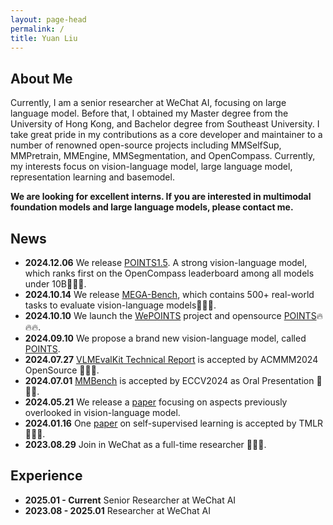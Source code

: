 ```yaml
---
layout: page-head
permalink: /
title: Yuan Liu
---
```


## About Me

Currently, I am a senior researcher at WeChat AI, focusing on large language model. Before that, I obtained my Master degree from the University of Hong Kong, and Bachelor degree from Southeast University. I take great pride in my contributions as a core developer and maintainer to a number of renowned open-source projects including MMSelfSup, MMPretrain, MMEngine, MMSegmentation, and OpenCompass. Currently, my interests focus on vision-language model, large language model, representation learning and basemodel. 

**We are looking for excellent interns. If you are interested in multimodal foundation models and large language models, please contact me.**


## News

* **2024.12.06** We release [POINTS1.5](https://arxiv.org/abs/2412.08443). A strong vision-language model, which ranks first on the OpenCompass leaderboard among all models under 10B🎉🎉🎉.
* **2024.10.14** We release [MEGA-Bench](https://arxiv.org/abs/2410.10563), which contains 500+ real-world tasks to evaluate vision-language models🎉🎉🎉.
* **2024.10.10** We launch the [WePOINTS](https://github.com/WePOINTS/WePOINTS) project and opensource [POINTS](https://huggingface.co/WePOINTS/POINTS-Qwen-2-5-7B-Chat)🔥🔥🔥.
* **2024.09.10** We propose a brand new vision-language model, called [POINTS](https://arxiv.org/abs/2409.04828).
* **2024.07.27** [VLMEvalKit Technical Report](https://www.arxiv.org/abs/2407.11691) is accepted by ACMMM2024 OpenSource 🎉🎉🎉.
* **2024.07.01** [MMBench](https://arxiv.org/abs/2307.06281) is accepted by ECCV2024 as Oral Presentation 🎉🎉🎉.
* **2024.05.21** We release a [paper](https://arxiv.org/pdf/2405.11850) focusing on aspects previously overlooked in vision-language model.
* **2024.01.16** One [paper](https://arxiv.org/abs/2303.02416) on self-supervised learning is accepted by TMLR 🎉🎉🎉.
* **2023.08.29** Join in WeChat as a full-time researcher 🎉🎉🎉.

## Experience

* **2025.01 - Current** Senior Researcher at WeChat AI
* **2023.08 - 2025.01** Researcher at WeChat AI


